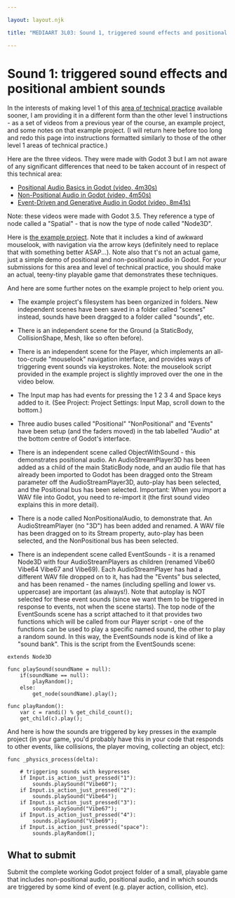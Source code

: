 ```yaml
--- 

layout: layout.njk 

title: "MEDIAART 3L03: Sound 1, triggered sound effects and positional ambient sounds"

--- 
```


# Sound 1: triggered sound effects and positional ambient sounds

In the interests of making level 1 of this [area of technical practice](../technical-practice/index.html) available sooner, I am providing it in a different form than the other level 1 instructions - as a set of videos from a previous year of the course, an example project, and some notes on that example project. (I will return here before too long and redo this page into instructions formatted similarly to those of the other level 1 areas of technical practice.)

Here are the three videos. They were made with Godot 3 but I am not aware of any significant differences that need to be taken account of in respect of this technical area:

- [Positional Audio Basics in Godot (video, 4m30s)](https://www.macvideo.ca/media/Positional+Audio+Basics+in+Godot/1_io0epn7a)
- [Non-Positional Audio in Godot (video, 4m50s)](https://www.macvideo.ca/media/Non-Positional+Audio+in+Godot/1_3i3wzmyw)
- [Event-Driven and Generative Audio in Godot (video, 8m41s)](https://www.macvideo.ca/media/Event-Driven+and+Generative+Audio+in+Godot/1_9hfm1vz2)

Note: these videos were made with Godot 3.5. They reference a type of node called a "Spatial" - that is now the type of node called "Node3D".

Here is [the example project](../sound-1.zip). Note that it includes a kind of awkward mouselook, with navigation via the arrow keys (definitely need to replace that with something better ASAP...). Note also that t's not an actual game, just a simple demo of positional and non-positional audio in Godot. For your submissions for this area and level of technical practice, you should make an actual, teeny-tiny playable game that demonstrates these techniques.

And here are some further notes on the example project to help orient you.

- The example project's filesystem has been organized in folders. New independent scenes have been saved in a folder called "scenes" instead, sounds have been dragged to a folder called "sounds", etc.

- There is an independent scene for the Ground (a StaticBody, CollisionShape, Mesh, like so often before).

- There is an independent scene for the Player, which implements an all-too-crude "mouselook" navigation interface, and provides ways of triggering event sounds via keystrokes. Note: the mouselook script provided in the example project is slightly improved over the one in the video below.

- The Input map has had events for pressing the 1 2 3 4 and Space keys added to it. (See Project: Project Settings: Input Map, scroll down to the bottom.)

- Three audio buses called "Positional" "NonPositional" and "Events" have been setup (and the faders moved) in the tab labelled "Audio" at the bottom centre of Godot's interface.

- There is an independent scene called ObjectWithSound - this demonstrates positional audio. An AudioStreamPlayer3D has been added as a child of the main StaticBody node, and an audio file that has already been imported to Godot has been dragged onto the Stream parameter off the AudioStreamPlayer3D, auto-play has been selected, and the Positional bus has been selected. Important: When you import a WAV file into Godot, you need to re-import it (the first sound video explains this in more detail).

- There is a node called NonPositionalAudio, to demonstrate that. An AudioStreamPlayer (no "3D") has been added and renamed. A WAV file has been dragged on to its Stream property, auto-play has been selected, and the NonPositional bus has been selected.

- There is an independent scene called EventSounds - it is a renamed Node3D with four AudioStreamPlayers as children (renamed Vibe60 Vibe64 Vibe67 and Vibe69). Each AudioStreamPlayer has had a different WAV file dropped on to it, has had the "Events" bus selected, and has been renamed - the names (including spelling and lower vs. uppercase) are important (as always!). Note that autoplay is NOT selected for these event sounds (since we want them to be triggered in response to events, not when the scene starts). The top node of the EventSounds scene has a script attached to it that provides two functions which will be called from our Player script - one of the functions can be used to play a specific named sound, the other to play a random sound. In this way, the EventSounds node is kind of like a "sound bank". This is the script from the EventSounds scene:

```
extends Node3D

func playSound(soundName = null):
	if(soundName == null):
		playRandom();
	else:
		get_node(soundName).play();

func playRandom():
	var c = randi() % get_child_count();
	get_child(c).play();
```

And here is how the sounds are triggered by key presses in the example project (in your game, you'd probably have this in your code that responds to other events, like collisions, the player moving, collecting an object, etc):

```
func _physics_process(delta): 
	
	# triggering sounds with keypresses
	if Input.is_action_just_pressed("1"):
		sounds.playSound("Vibe60");
	if Input.is_action_just_pressed("2"):
		sounds.playSound("Vibe64");
	if Input.is_action_just_pressed("3"):
		sounds.playSound("Vibe67");
	if Input.is_action_just_pressed("4"):
		sounds.playSound("Vibe69");
	if Input.is_action_just_pressed("space"):
		sounds.playRandom();
```

## What to submit

Submit the complete working Godot project folder of a small, playable game that includes non-positional audio, positional audio, and in which sounds are triggered by some kind of event (e.g. player action, collision, etc).
